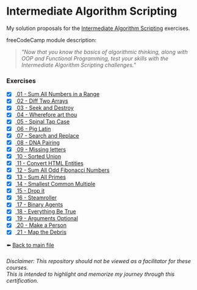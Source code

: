 # Intermediate Algorithm Scripting

My solution proposals for
the [Intermediate Algorithm Scripting](https://www.freecodecamp.org/learn/javascript-algorithms-and-data-structures/#intermediate-algorithm-scripting)
exercises.

freeCodeCamp module description:
> *"Now that you know the basics of algorithmic thinking, along with OOP and Functional Programming, test your skills with the Intermediate Algorithm Scripting challenges."*

### Exercises

- [X] [ 01 - Sum All Numbers in a Range](01-sum-all-numbers-in-a-range.js)
- [X] [ 02 - Diff Two Arrays](02-diff-two-arrays.js)
- [X] [ 03 - Seek and Destroy](03-seek-and-destroy.js)
- [X] [ 04 - Wherefore art thou](04-wherefore-art-thou.js)
- [X] [ 05 - Spinal Tap Case](05-spinal-tap-case.js)
- [X] [ 06 - Pig Latin](06-pig-latin.js)
- [X] [ 07 - Search and Replace](07-search-and-replace.js)
- [X] [ 08 - DNA Pairing](08-dna-pairing.js)
- [X] [ 09 - Missing letters](09-missing-letters.js)
- [X] [ 10 - Sorted Union](10-sorted-union.js)
- [X] [ 11 - Convert HTML Entities](11-convert-html-entities.js)
- [X] [ 12 - Sum All Odd Fibonacci Numbers](12-sum-all-odd-fibonacci-numbers.js)
- [X] [ 13 - Sum All Primes](13-sum-all-primes.js)
- [X] [ 14 - Smallest Common Multiple](14-smallest-common-multiple.js)
- [X] [ 15 - Drop it](15-drop-it.js)
- [X] [ 16 - Steamroller](16-steamroller.js)
- [X] [ 17 - Binary Agents](17-binary-agents.js)
- [X] [ 18 - Everything Be True](18-everything-be-true.js)
- [X] [ 19 - Arguments Optional](19-arguments-optional.js)
- [X] [ 20 - Make a Person](20-make-a-person.js)
- [X] [ 21 - Map the Debris](21-map-the-debris.js)

⬅️ [Back to main file](../README.md)

###### Disclaimer: This repository should not be viewed as a facilitator for these courses. <br> This is intended to highlight and memorize my journey through this certification.